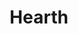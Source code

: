 ---
layout: page
title: Hearth
description: Nov 2021. First lofi song
img: assets/img/hearth.jpg
redirect: https://soundcloud.com/charlie-cheng-jie-ji/hearth-cji-beats?si=4183fb7cc500498ea3c5d50cb34ae378&utm_source=clipboard&utm_medium=text&utm_campaign=social_sharing
importance: 3
category: music
---